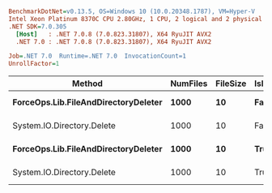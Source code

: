 ``` ini

BenchmarkDotNet=v0.13.5, OS=Windows 10 (10.0.20348.1787), VM=Hyper-V
Intel Xeon Platinum 8370C CPU 2.80GHz, 1 CPU, 2 logical and 2 physical cores
.NET SDK=7.0.305
  [Host]   : .NET 7.0.8 (7.0.823.31807), X64 RyuJIT AVX2
  .NET 7.0 : .NET 7.0.8 (7.0.823.31807), X64 RyuJIT AVX2

Job=.NET 7.0  Runtime=.NET 7.0  InvocationCount=1  
UnrollFactor=1  

```
|                               Method | NumFiles | FileSize | IsInsideDirectory |     Mean |    Error |   StdDev |   Median |
|------------------------------------- |--------- |--------- |------------------ |---------:|---------:|---------:|---------:|
| **ForceOps.Lib.FileAndDirectoryDeleter** |     **1000** |       **10** |             **False** | **192.8 ms** | **33.52 ms** | **93.45 ms** | **142.1 ms** |
|           System.IO.Directory.Delete |     1000 |       10 |             False | 132.0 ms | 11.89 ms | 34.50 ms | 116.5 ms |
| **ForceOps.Lib.FileAndDirectoryDeleter** |     **1000** |       **10** |              **True** | **282.9 ms** |  **3.63 ms** |  **3.03 ms** | **283.5 ms** |
|           System.IO.Directory.Delete |     1000 |       10 |              True | 202.7 ms |  2.38 ms |  1.86 ms | 203.1 ms |
